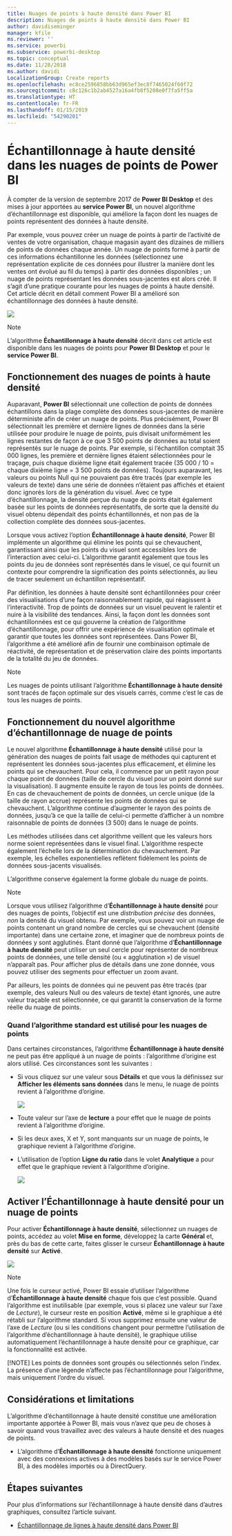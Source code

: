 ```yaml
---
title: Nuages de points à haute densité dans Power BI
description: Nuages de points à haute densité dans Power BI
author: davidiseminger
manager: kfile
ms.reviewer: ''
ms.service: powerbi
ms.subservice: powerbi-desktop
ms.topic: conceptual
ms.date: 11/28/2018
ms.author: davidi
LocalizationGroup: Create reports
ms.openlocfilehash: ec8ce2596858bb63d965ef3ec8f7465024f60f72
ms.sourcegitcommit: c8c126c1b2ab4527a16a4fb8f5208e0f7fa5ff5a
ms.translationtype: HT
ms.contentlocale: fr-FR
ms.lasthandoff: 01/15/2019
ms.locfileid: "54290201"
---
```

# <a name="high-density-sampling-in-power-bi-scatter-charts"></a>Échantillonnage à haute densité dans les nuages de points de Power BI
À compter de la version de septembre 2017 de **Power BI Desktop** et des mises à jour apportées au **service Power BI**, un nouvel algorithme d’échantillonnage est disponible, qui améliore la façon dont les nuages de points représentent des données à haute densité.

Par exemple, vous pouvez créer un nuage de points à partir de l’activité de ventes de votre organisation, chaque magasin ayant des dizaines de milliers de points de données chaque année. Un nuage de points formé à partir de ces informations échantillonne les données (sélectionnez une représentation explicite de ces données pour illustrer la manière dont les ventes ont évolué au fil du temps) à partir des données disponibles ; un nuage de points représentant les données sous-jacentes est alors créé. Il s’agit d’une pratique courante pour les nuages de points à haute densité. Cet article décrit en détail comment Power BI a amélioré son échantillonnage des données à haute densité.

![](media/desktop-high-density-scatter-charts/high-density-scatter-charts_01.png)

> [!NOTE]
> L’algorithme **Échantillonnage à haute densité** décrit dans cet article est disponible dans les nuages de points pour **Power BI Desktop** et pour le **service Power BI**.
> 
> 

## <a name="how-high-density-scatter-charts-work"></a>Fonctionnement des nuages de points à haute densité
Auparavant, **Power BI** sélectionnait une collection de points de données échantillons dans la plage complète des données sous-jacentes de manière déterministe afin de créer un nuage de points. Plus précisément, Power BI sélectionnait les première et dernière lignes de données dans la série utilisée pour produire le nuage de points, puis divisait uniformément les lignes restantes de façon à ce que 3 500 points de données au total soient représentés sur le nuage de points. Par exemple, si l’échantillon comptait 35 000 lignes, les première et dernière lignes étaient sélectionnées pour le traçage, puis chaque dixième ligne était également tracée (35 000 / 10 = chaque dixième ligne = 3 500 points de données). Toujours auparavant, les valeurs ou points Null qui ne pouvaient pas être tracés (par exemple les valeurs de texte) dans une série de données n’étaient pas affichés et étaient donc ignorés lors de la génération du visuel. Avec ce type d’échantillonnage, la densité perçue du nuage de points était également basée sur les points de données représentatifs, de sorte que la densité du visuel obtenu dépendait des points échantillonnés, et non pas de la collection complète des données sous-jacentes.

Lorsque vous activez l’option **Échantillonnage à haute densité**, Power BI implémente un algorithme qui élimine les points qui se chevauchent, garantissant ainsi que les points du visuel sont accessibles lors de l’interaction avec celui-ci. L’algorithme garantit également que tous les points du jeu de données sont représentés dans le visuel, ce qui fournit un contexte pour comprendre la signification des points sélectionnés, au lieu de tracer seulement un échantillon représentatif.

Par définition, les données à haute densité sont échantillonnées pour créer des visualisations d’une façon raisonnablement rapide, qui réagissent à l’interactivité. Trop de points de données sur un visuel peuvent le ralentir et nuire à la visibilité des tendances. Ainsi, la façon dont les données sont échantillonnées est ce qui gouverne la création de l’algorithme d’échantillonnage, pour offrir une expérience de visualisation optimale et garantir que toutes les données sont représentées. Dans Power BI, l’algorithme a été amélioré afin de fournir une combinaison optimale de réactivité, de représentation et de préservation claire des points importants de la totalité du jeu de données.

> [!NOTE]
> Les nuages de points utilisant l’algorithme **Échantillonnage à haute densité** sont tracés de façon optimale sur des visuels carrés, comme c’est le cas de tous les nuages de points.
> 
> 

## <a name="how-the-new-scatter-chart-sampling-algorithm-works"></a>Fonctionnement du nouvel algorithme d’échantillonnage de nuage de points
Le nouvel algorithme **Échantillonnage à haute densité** utilisé pour la génération des nuages de points fait usage de méthodes qui capturent et représentent les données sous-jacentes plus efficacement, et élimine les points qui se chevauchent. Pour cela, il commence par un petit rayon pour chaque point de données (taille de cercle du visuel pour un point donné sur la visualisation). Il augmente ensuite le rayon de tous les points de données. En cas de chevauchement de points de données, un cercle unique (de la taille de rayon accrue) représente les points de données qui se chevauchent. L’algorithme continue d’augmenter le rayon des points de données, jusqu’à ce que la taille de celui-ci permette d’afficher à un nombre raisonnable de points de données (3 500) dans le nuage de points.

Les méthodes utilisées dans cet algorithme veillent que les valeurs hors norme soient représentées dans le visuel final. L’algorithme respecte également l’échelle lors de la détermination du chevauchement. Par exemple, les échelles exponentielles reflètent fidèlement les points de données sous-jacents visualisés.

L’algorithme conserve également la forme globale du nuage de points.

> [!NOTE]
> Lorsque vous utilisez l’algorithme d’**Échantillonnage à haute densité** pour des nuages de points, l’objectif est une *distribution précise* des données, *non* la densité du visuel obtenu. Par exemple, vous pouvez voir un nuage de points contenant un grand nombre de cercles qui se chevauchent (densité importante) dans une certaine zone, et imaginer que de nombreux points de données y sont agglutinés. Étant donné que l’algorithme d’**Échantillonnage à haute densité** peut utiliser un seul cercle pour représenter de nombreux points de données, une telle densité (ou « agglutination ») de visuel n’apparaît pas. Pour afficher plus de détails dans une zone donnée, vous pouvez utiliser des segments pour effectuer un zoom avant.
> 
> 

Par ailleurs, les points de données qui ne peuvent pas être tracés (par exemple, des valeurs Null ou des valeurs de texte) étant ignorés, une autre valeur traçable est sélectionnée, ce qui garantit la conservation de la forme réelle du nuage de points.

### <a name="when-the-standard-algorithm-for-scatter-charts-is-used"></a>Quand l’algorithme standard est utilisé pour les nuages de points
Dans certaines circonstances, l’algorithme **Échantillonnage à haute densité** ne peut pas être appliqué à un nuage de points : l’algorithme d’origine est alors utilisé. Ces circonstances sont les suivantes :

* Si vous cliquez sur une valeur sous **Détails** et que vous la définissez sur **Afficher les éléments sans données** dans le menu, le nuage de points revient à l’algorithme d’origine.
  
  ![](media/desktop-high-density-scatter-charts/high-density-scatter-charts_02.png)
* Toute valeur sur l’axe de **lecture** a pour effet que le nuage de points revient à l’algorithme d’origine.
* Si les deux axes, X et Y, sont manquants sur un nuage de points, le graphique revient à l’algorithme d’origine.
* L’utilisation de l’option **Ligne du ratio** dans le volet **Analytique** a pour effet que le graphique revient à l’algorithme d’origine.
  
  ![](media/desktop-high-density-scatter-charts/high-density-scatter-charts_03.png)

## <a name="how-to-turn-on-high-density-sampling-for-a-scatter-chart"></a>Activer l’Échantillonnage à haute densité pour un nuage de points
Pour activer **Échantillonnage à haute densité**, sélectionnez un nuages de points, accédez au volet **Mise en forme**, développez la carte **Général** et, près du bas de cette carte, faites glisser le curseur **Échantillonnage à haute densité** sur **Activé**.

![](media/desktop-high-density-scatter-charts/high-density-scatter-charts_04.png)

> [!NOTE]
> Une fois le curseur activé, Power BI essaie d’utiliser l’algorithme d’**Échantillonnage à haute densité** chaque fois que c’est possible. Quand l’algorithme est inutilisable (par exemple, vous si placez une valeur sur l’axe de *Lecture*), le curseur reste en position **Activé**, même si le graphique a été rétabli sur l’algorithme standard. Si vous supprimez ensuite une valeur de l’axe de *Lecture* (ou si les conditions changent pour permettre l’utilisation de l’algorithme d’échantillonnage à haute densité), le graphique utilise automatiquement l’échantillonnage à haute densité pour ce graphique, car la fonctionnalité est activée.
> 
> [!NOTE]
> Les points de données sont groupés ou sélectionnés selon l’index. La présence d’une légende n’affecte pas l’échantillonnage pour l’algorithme, mais uniquement l’ordre du visuel.
> 
> 

## <a name="considerations-and-limitations"></a>Considérations et limitations
L’algorithme d’échantillonnage à haute densité constitue une amélioration importante apportée à Power BI, mais vous n’avez que peu de choses à savoir quand vous travaillez avec des valeurs à haute densité et des nuages de points.

* L’algorithme d’**Échantillonnage à haute densité** fonctionne uniquement avec des connexions actives à des modèles basés sur le service Power BI, à des modèles importés ou à DirectQuery.

## <a name="next-steps"></a>Étapes suivantes
Pour plus d’informations sur l’échantillonnage à haute densité dans d’autres graphiques, consultez l’article suivant.

* [Échantillonnage de lignes à haute densité dans Power BI](desktop-high-density-sampling.md)

